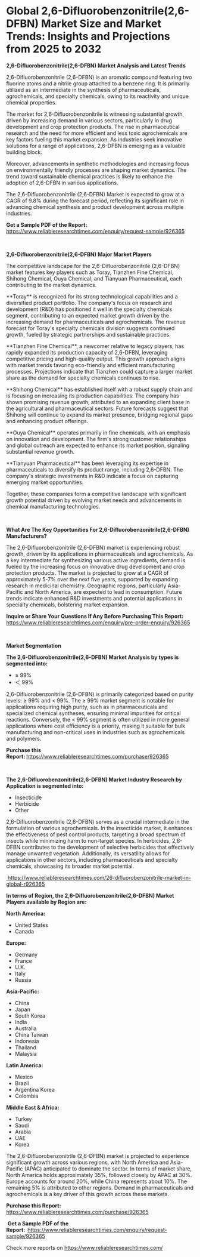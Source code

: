 <p><h1>Global 2,6-Difluorobenzonitrile(2,6-DFBN) Market Size and Market Trends: Insights and Projections from 2025 to 2032</h1></p><p><strong>2,6-Difluorobenzonitrile(2,6-DFBN) Market Analysis and Latest Trends</strong></p>
<p><p>2,6-Difluorobenzonitrile (2,6-DFBN) is an aromatic compound featuring two fluorine atoms and a nitrile group attached to a benzene ring. It is primarily utilized as an intermediate in the synthesis of pharmaceuticals, agrochemicals, and specialty chemicals, owing to its reactivity and unique chemical properties.</p><p>The market for 2,6-Difluorobenzonitrile is witnessing substantial growth, driven by increasing demand in various sectors, particularly in drug development and crop protection products. The rise in pharmaceutical research and the need for more efficient and less toxic agrochemicals are key factors fueling this market expansion. As industries seek innovative solutions for a range of applications, 2,6-DFBN is emerging as a valuable building block.</p><p>Moreover, advancements in synthetic methodologies and increasing focus on environmentally friendly processes are shaping market dynamics. The trend toward sustainable chemical practices is likely to enhance the adoption of 2,6-DFBN in various applications.</p><p>The 2,6-Difluorobenzonitrile (2,6-DFBN) Market is expected to grow at a CAGR of 9.8% during the forecast period, reflecting its significant role in advancing chemical synthesis and product development across multiple industries.</p></p>
<p><strong>Get a Sample PDF of the Report:&nbsp;</strong> <a href="https://www.reliableresearchtimes.com/enquiry/request-sample/926365?utm_campaign=3326&utm_medium=2&utm_source=Github&utm_content=ia&utm_term=24032025&utm_id=26-difluorobenzonitrile26-dfbn">https://www.reliableresearchtimes.com/enquiry/request-sample/926365</a></p>
<p>&nbsp;</p>
<p><strong>2,6-Difluorobenzonitrile(2,6-DFBN) Major Market Players</strong></p>
<p><p>The competitive landscape for the 2,6-Difluorobenzonitrile (2,6-DFBN) market features key players such as Toray, Tianzhen Fine Chemical, Shihong Chemical, Ouya Chemical, and Tianyuan Pharmaceutical, each contributing to the market dynamics.</p><p>**Toray** is recognized for its strong technological capabilities and a diversified product portfolio. The company's focus on research and development (R&D) has positioned it well in the specialty chemicals segment, contributing to an expected market growth driven by the increasing demand for pharmaceuticals and agrochemicals. The revenue forecast for Toray's specialty chemicals division suggests continued growth, fueled by strategic partnerships and sustainable practices.</p><p>**Tianzhen Fine Chemical**, a newcomer relative to legacy players, has rapidly expanded its production capacity of 2,6-DFBN, leveraging competitive pricing and high-quality output. This growth approach aligns with market trends favoring eco-friendly and efficient manufacturing processes. Projections indicate that Tianzhen could capture a larger market share as the demand for specialty chemicals continues to rise.</p><p>**Shihong Chemical** has established itself with a robust supply chain and is focusing on increasing its production capabilities. The company has shown promising revenue growth, attributed to an expanding client base in the agricultural and pharmaceutical sectors. Future forecasts suggest that Shihong will continue to expand its market presence, bridging regional gaps and enhancing product offerings.</p><p>**Ouya Chemical** operates primarily in fine chemicals, with an emphasis on innovation and development. The firm's strong customer relationships and global outreach are expected to enhance its market position, signaling substantial revenue growth.</p><p>**Tianyuan Pharmaceutical** has been leveraging its expertise in pharmaceuticals to diversify its product range, including 2,6-DFBN. The company's strategic investments in R&D indicate a focus on capturing emerging market opportunities.</p><p>Together, these companies form a competitive landscape with significant growth potential driven by evolving market needs and advancements in chemical manufacturing technologies.</p></p>
<p>&nbsp;</p>
<p><strong>What Are The Key Opportunities For 2,6-Difluorobenzonitrile(2,6-DFBN) Manufacturers?</strong></p>
<p><p>The 2,6-Difluorobenzonitrile (2,6-DFBN) market is experiencing robust growth, driven by its applications in pharmaceuticals and agrochemicals. As a key intermediate for synthesizing various active ingredients, demand is fueled by the increasing focus on innovative drug development and crop protection products. The market is projected to grow at a CAGR of approximately 5-7% over the next five years, supported by expanding research in medicinal chemistry. Geographic regions, particularly Asia-Pacific and North America, are expected to lead in consumption. Future trends indicate enhanced R&D investments and potential applications in specialty chemicals, bolstering market expansion.</p></p>
<p><strong>Inquire or Share Your Questions If Any Before Purchasing This Report:</strong> <a href="https://www.reliableresearchtimes.com/enquiry/pre-order-enquiry/926365?utm_campaign=3326&utm_medium=2&utm_source=Github&utm_content=ia&utm_term=24032025&utm_id=26-difluorobenzonitrile26-dfbn">https://www.reliableresearchtimes.com/enquiry/pre-order-enquiry/926365</a></p>
<p>&nbsp;</p>
<p><strong>Market Segmentation</strong></p>
<p><strong>The 2,6-Difluorobenzonitrile(2,6-DFBN) Market Analysis by types is segmented into:</strong></p>
<p><ul><li>≥ 99%</li><li>＜ 99%</li></ul></p>
<p><p>2,6-Difluorobenzonitrile (2,6-DFBN) is primarily categorized based on purity levels: ≥ 99% and < 99%. The ≥ 99% market segment is notable for applications requiring high purity, such as in pharmaceuticals and specialized chemical syntheses, ensuring minimal impurities for critical reactions. Conversely, the < 99% segment is often utilized in more general applications where cost efficiency is a priority, making it suitable for bulk manufacturing and non-critical uses in industries such as agrochemicals and polymers.</p></p>
<p><strong>Purchase this Report:&nbsp;</strong><a href="https://www.reliableresearchtimes.com/purchase/926365?utm_campaign=3326&utm_medium=2&utm_source=Github&utm_content=ia&utm_term=24032025&utm_id=26-difluorobenzonitrile26-dfbn">https://www.reliableresearchtimes.com/purchase/926365</a></p>
<p>&nbsp;</p>
<p><strong>The 2,6-Difluorobenzonitrile(2,6-DFBN) Market Industry Research by Application is segmented into:</strong></p>
<p><ul><li>Insecticide</li><li>Herbicide</li><li>Other</li></ul></p>
<p><p>2,6-Difluorobenzonitrile (2,6-DFBN) serves as a crucial intermediate in the formulation of various agrochemicals. In the insecticide market, it enhances the effectiveness of pest control products, targeting a broad spectrum of insects while minimizing harm to non-target species. In herbicides, 2,6-DFBN contributes to the development of selective herbicides that effectively manage unwanted vegetation. Additionally, its versatility allows for applications in other sectors, including pharmaceuticals and specialty chemicals, showcasing its broader market potential.</p></p>
<p><a href="https://www.reliableresearchtimes.com/26-difluorobenzonitrile-market-in-global-r926365?utm_campaign=3326&utm_medium=2&utm_source=Github&utm_content=ia&utm_term=24032025&utm_id=26-difluorobenzonitrile26-dfbn">&nbsp;https://www.reliableresearchtimes.com/26-difluorobenzonitrile-market-in-global-r926365</a></p>
<p><strong>In terms of Region, the 2,6-Difluorobenzonitrile(2,6-DFBN) Market Players available by Region are:</strong></p>
<p>
    <p> <strong> North America: </strong>
        <ul>
            <li>United States</li>
            <li>Canada</li>
        </ul>
        </p> 
    <p> <strong> Europe: </strong>
        <ul>
            <li>Germany</li>
            <li>France</li>
            <li>U.K.</li>
            <li>Italy</li>
            <li>Russia</li>
        </ul>
        </p> 
    <p> <strong> Asia-Pacific: </strong>
        <ul>
            <li>China</li>
            <li>Japan</li>
            <li>South Korea</li>
            <li>India</li>
            <li>Australia</li>
            <li>China Taiwan</li>
            <li>Indonesia</li>
            <li>Thailand</li>
            <li>Malaysia</li>
        </ul>
        </p> 
    <p> <strong> Latin America: </strong>
        <ul>
            <li>Mexico</li>
            <li>Brazil</li>
            <li>Argentina Korea</li>
            <li>Colombia</li>
        </ul>
        </p> 
    <p> <strong> Middle East & Africa: </strong>
        <ul>
            <li>Turkey</li>
            <li>Saudi</li>
            <li>Arabia</li>
            <li>UAE</li>
            <li>Korea</li>
        </ul>
    </p>
    </p>
<p><p>The 2,6-Difluorobenzonitrile (2,6-DFBN) market is projected to experience significant growth across various regions, with North America and Asia-Pacific (APAC) anticipated to dominate the sector. In terms of market share, North America holds approximately 35%, followed closely by APAC at 30%. Europe accounts for around 20%, while China represents about 10%. The remaining 5% is attributed to other regions. Demand in pharmaceuticals and agrochemicals is a key driver of this growth across these markets.</p></p>
<p><strong>Purchase this Report: </strong><a href="https://www.reliableresearchtimes.com/purchase/926365?utm_campaign=3326&utm_medium=2&utm_source=Github&utm_content=ia&utm_term=24032025&utm_id=26-difluorobenzonitrile26-dfbn">https://www.reliableresearchtimes.com/purchase/926365</a></p>
<p>&nbsp;<strong>Get a Sample PDF of the Report:&nbsp;&nbsp;</strong><a href="https://www.reliableresearchtimes.com/enquiry/request-sample/926365?utm_campaign=3326&utm_medium=2&utm_source=Github&utm_content=ia&utm_term=24032025&utm_id=26-difluorobenzonitrile26-dfbn">https://www.reliableresearchtimes.com/enquiry/request-sample/926365</a></p>
<p><strong></strong></p>
<p>Check more reports on <a href="https://www.reliableresearchtimes.com/?utm_campaign=3326&utm_medium=2&utm_source=Github&utm_content=ia&utm_term=24032025&utm_id=26-difluorobenzonitrile26-dfbn">https://www.reliableresearchtimes.com/</a></p>